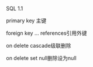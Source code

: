 SQL 1.1

primary key 主键

foreign key ... references引用外键

on delete cascade级联删除

on delete set null删除设为null